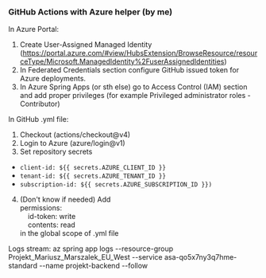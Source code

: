 ### GitHub Actions with Azure helper (by me)

In Azure Portal:
1. Create User-Assigned Managed Identity (https://portal.azure.com/#view/HubsExtension/BrowseResource/resourceType/Microsoft.ManagedIdentity%2FuserAssignedIdentities)
2. In Federated Credentials section configure GitHub issued token for Azure deployments.
3. In Azure Spring Apps (or sth else) go to Access Control (IAM) section and add proper privileges (for example Privileged administrator roles - Contributor)

In GitHub .yml file:
1. Checkout (actions/checkout@v4)
2. Login to Azure (azure/login@v1)
3. Set repository secrets
* `client-id: ${{ secrets.AZURE_CLIENT_ID }}`
* `tenant-id: ${{ secrets.AZURE_TENANT_ID }}`
* `subscription-id: ${{ secrets.AZURE_SUBSCRIPTION_ID }})`
4. (Don't know if needed) Add\
permissions: \
&nbsp;&nbsp;&nbsp;&nbsp;id-token: write \
&nbsp;&nbsp;&nbsp;&nbsp;contents: read \
in the global scope of .yml file

Logs stream:
az spring app logs --resource-group Projekt_Mariusz_Marszalek_EU_West --service asa-qo5x7ny3q7hme-standard --name projekt-backend --follow